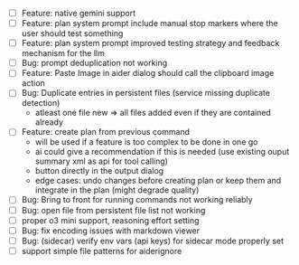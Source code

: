 - [ ] Feature: native gemini support
- [ ] Feature: plan system prompt include manual stop markers where the user should test something
- [ ] Feature: plan system prompt improved testing strategy and feedback mechanism for the llm
- [ ] Bug: prompt deduplication not working
- [ ] Feature: Paste Image in aider dialog should call the clipboard image action
- [ ] Bug: Duplicate entries in persistent files (service missing duplicate detection)
  - atleast one file new => all files added even if they are contained already
- [ ] Feature: create plan from previous command 
  - will be used if a feature is too complex to be done in one go
  - ai could give a recommendation if this is needed (use existing ouput summary xml as api for tool calling)
  - button directly in the output dialog
  - edge cases: undo changes before creating plan or keep them and integrate in the plan (might degrade quality)
- [ ] Bug: Bring to front for running commands not working reliably
- [ ] Bug: open file from persistent file list not working
- [ ] proper o3 mini support, reasoning effort setting
- [ ] Bug: fix encoding issues with markdown viewer
- [ ] Bug: (sidecar) verify env vars (api keys) for sidecar mode properly set
- [ ] support simple file patterns for aiderignore